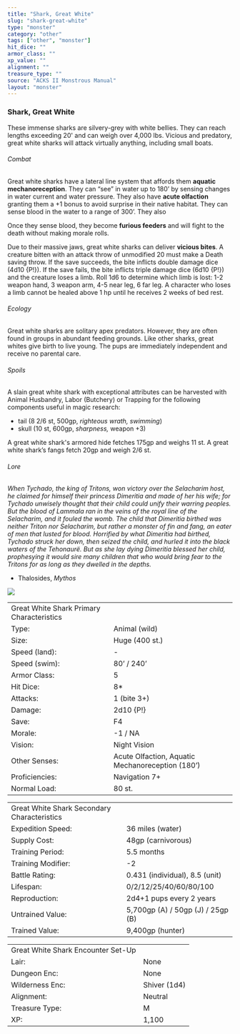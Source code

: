 ```yaml
---
title: "Shark, Great White"
slug: "shark-great-white"
type: "monster"
category: "other"
tags: ["other", "monster"]
hit_dice: ""
armor_class: ""
xp_value: ""
alignment: ""
treasure_type: ""
source: "ACKS II Monstrous Manual"
layout: "monster"
---
```


### Shark, Great White

These immense sharks are silvery-grey with white bellies. They can reach lengths exceeding 20' and
can weigh over 4,000 lbs. Vicious and predatory, great white sharks will attack virtually anything,
including small boats.

###### Combat

Great white sharks have a lateral line system that affords them **aquatic mechanoreception**. They
can “see” in water up to 180’ by sensing changes in water current and water pressure. They also have
**acute olfaction** granting them a +1 bonus to avoid surprise in their native habitat. They can
sense blood in the water to a range of 300’. They also

Once they sense blood, they become **furious feeders** and will fight to the death without making
morale rolls.

Due to their massive jaws, great white sharks can deliver **vicious bites**. A creature bitten with
an attack throw of unmodified 20 must make a Death saving throw. If the save succeeds, the bite
inflicts double damage dice (4d10 {P!}). If the save fails, the bite inflicts triple damage dice
(6d10 {P!}) and the creature loses a limb. Roll 1d6 to determine which limb is lost: 1-2 weapon
hand, 3 weapon arm, 4-5 near leg, 6 far leg. A character who loses a limb cannot be healed above 1
hp until he receives 2 weeks of bed rest.

###### Ecology

Great white sharks are solitary apex predators. However, they are often found in groups in abundant
feeding grounds. Like other sharks, great whites give birth to live young. The pups are immediately
independent and receive no parental care.

###### Spoils

A slain great white shark with exceptional attributes can be harvested with Animal Husbandry, Labor
(Butchery) or Trapping for the following components useful in magic research:

* tail (8 2/6 st, 500gp, *righteous wrath, swimming*)
* skull (10 st, 600gp, *sharpness,* weapon +3)

A great white shark's armored hide fetches 175gp and weighs 11 st. A great white shark’s fangs
fetch 20gp and weigh 2/6 st.

###### Lore

*When Tychado, the king of Tritons, won victory over the Selacharim host, he claimed for himself
their princess Dimeritia and made of her his wife; for Tychado unwisely thought that their child
could unify their warring peoples. But the blood of Lammala ran in the veins of the royal line of
the Selacharim, and it fouled the womb. The child that Dimeritia birthed was neither Triton nor
Selacharim, but rather a monster of fin and fang, an eater of men that lusted for blood. Horrified
by what Dimeritia had birthed, Tychado struck her down, then seized the child, and hurled it into
the black waters of the Tehonaurë. But as she lay dying Dimeritia blessed her child, prophesying it
would sire many children that who would bring fear to the Tritons for as long as they dwelled in the
depths.*

* Thalosides, *Mythos*

![](data:image/png;base64...)

|  |  |
| --- | --- |
| Great White Shark Primary Characteristics | |
| Type: | Animal (wild) |
| Size: | Huge (400 st.) |
| Speed (land): | - |
| Speed (swim): | 80’ / 240’ |
| Armor Class: | 5 |
| Hit Dice: | 8\* |
| Attacks: | 1 (bite 3+) |
| Damage: | 2d10 {P!} |
| Save: | F4 |
| Morale: | -1 / NA |
| Vision: | Night Vision |
| Other Senses: | Acute Olfaction, Aquatic Mechanoreception (180’) |
| Proficiencies: | Navigation 7+ |
| Normal Load: | 80 st. |

|  |  |
| --- | --- |
| Great White Shark Secondary Characteristics | |
| Expedition Speed: | 36 miles (water) |
| Supply Cost: | 48gp (carnivorous) |
| Training Period: | 5.5 months |
| Training Modifier: | -2 |
| Battle Rating: | 0.431 (individual), 8.5 (unit) |
| Lifespan: | 0/2/12/25/40/60/80/100 |
| Reproduction: | 2d4+1 pups every 2 years |
| Untrained Value: | 5,700gp (A) / 50gp (J) / 25gp (B) |
| Trained Value: | 9,400gp (hunter) |

|  |  |
| --- | --- |
| Great White Shark Encounter Set-Up | |
| Lair: | None |
| Dungeon Enc: | None |
| Wilderness Enc: | Shiver (1d4) |
| Alignment: | Neutral |
| Treasure Type: | M |
| XP: | 1,100 |
